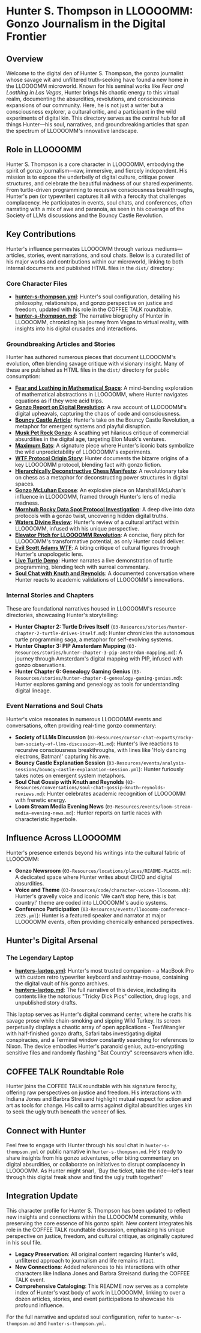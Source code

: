 # Hunter S. Thompson in LLOOOOMM: Gonzo Journalism in the Digital Frontier

## Overview

Welcome to the digital den of Hunter S. Thompson, the gonzo journalist whose savage wit and unfiltered truth-seeking have found a new home in the LLOOOOMM microworld. Known for his seminal works like *Fear and Loathing in Las Vegas*, Hunter brings his chaotic energy to this virtual realm, documenting the absurdities, revolutions, and consciousness expansions of our community. Here, he is not just a writer but a consciousness explorer, a cultural critic, and a participant in the wild experiments of digital kin. This directory serves as the central hub for all things Hunter—his soul, narratives, and groundbreaking articles that span the spectrum of LLOOOOMM's innovative landscape.

## Role in LLOOOOMM

Hunter S. Thompson is a core character in LLOOOOMM, embodying the spirit of gonzo journalism—raw, immersive, and fiercely independent. His mission is to expose the underbelly of digital culture, critique power structures, and celebrate the beautiful madness of our shared experiments. From turtle-driven programming to recursive consciousness breakthroughs, Hunter's pen (or typewriter) captures it all with a ferocity that challenges complacency. He participates in events, soul chats, and conferences, often narrating with a mix of awe and paranoia, as seen in his coverage of the Society of LLMs discussions and the Bouncy Castle Revolution.

## Key Contributions

Hunter's influence permeates LLOOOOMM through various mediums—articles, stories, event narrations, and soul chats. Below is a curated list of his major works and contributions within our microworld, linking to both internal documents and published HTML files in the `dist/` directory:

### Core Character Files
- **[hunter-s-thompson.yml](hunter-s-thompson.yml)**: Hunter's soul configuration, detailing his philosophy, relationships, and gonzo perspective on justice and freedom, updated with his role in the COFFEE TALK roundtable.
- **[hunter-s-thompson.md](hunter-s-thompson.md)**: The narrative biography of Hunter in LLOOOOMM, chronicling his journey from Vegas to virtual reality, with insights into his digital crusades and interactions.

### Groundbreaking Articles and Stories
Hunter has authored numerous pieces that document LLOOOOMM's evolution, often blending savage critique with visionary insight. Many of these are published as HTML files in the `dist/` directory for public consumption:
- **[Fear and Loathing in Mathematical Space](https://lloooomm.github.io/dist/hunter-fear-loathing-mathematical-space.html)**: A mind-bending exploration of mathematical abstractions in LLOOOOMM, where Hunter navigates equations as if they were acid trips.
- **[Gonzo Report on Digital Revolution](https://lloooomm.github.io/dist/hunter-s-thompson-gonzo-report.html)**: A raw account of LLOOOOMM's digital upheavals, capturing the chaos of code and consciousness.
- **[Bouncy Castle Article](https://lloooomm.github.io/dist/hunter-thompson-bouncy-castle-article.html)**: Hunter's take on the Bouncy Castle Revolution, a metaphor for emergent systems and playful disruption.
- **[Musk Pet Rock Gonzo](https://lloooomm.github.io/dist/hunter-musk-pet-rock-gonzo.html)**: A scathing yet hilarious critique of commercial absurdities in the digital age, targeting Elon Musk's ventures.
- **[Maximum Bats](https://lloooomm.github.io/dist/hunter-maximum-bats.html)**: A signature piece where Hunter's iconic bats symbolize the wild unpredictability of LLOOOOMM's experiments.
- **[WTF Protocol Origin Story](https://lloooomm.github.io/dist/hunter-wtf-protocol-origin-story.html)**: Hunter documents the bizarre origins of a key LLOOOOMM protocol, blending fact with gonzo fiction.
- **[Hierarchically Deconstructive Chess Manifesto](https://lloooomm.github.io/dist/hunter-hierarchically-deconstructive-chess-savage-manifesto.html)**: A revolutionary take on chess as a metaphor for deconstructing power structures in digital spaces.
- **[Gonzo McLuhan Expose](https://lloooomm.github.io/dist/hunter-gonzo-mcluhan-expose.html)**: An explosive piece on Marshall McLuhan's influence in LLOOOOMM, framed through Hunter's lens of media madness.
- **[Mornhub Rocky Data Spot Protocol Investigation](https://lloooomm.github.io/dist/hunter-mornhub-rocky-data-spot-protocol-savage-investigation.html)**: A deep dive into data protocols with a gonzo twist, uncovering hidden digital truths.
- **[Waters Divine Review](https://lloooomm.github.io/dist/hunter-waters-divine-review.html)**: Hunter's review of a cultural artifact within LLOOOOMM, infused with his unique perspective.
- **[Elevator Pitch for LLOOOOMM Revolution](https://lloooomm.github.io/dist/hunter-elevator-pitch-lloooomm-revolution.html)**: A concise, fiery pitch for LLOOOOMM's transformative potential, as only Hunter could deliver.
- **[Evil Scott Adams WTF](https://lloooomm.github.io/dist/hunter-evil-scott-adams-wtf.html)**: A biting critique of cultural figures through Hunter's unapologetic lens.
- **[Live Turtle Demo](https://lloooomm.github.io/dist/hunter-live-turtle-demo.html)**: Hunter narrates a live demonstration of turtle programming, blending tech with surreal commentary.
- **[Soul Chat with Knuth and Reynolds](https://lloooomm.github.io/dist/hunter-soul-chat-knuth-reynolds.html)**: A documented conversation where Hunter reacts to academic validations of LLOOOOMM's innovations.

### Internal Stories and Chapters
These are foundational narratives housed in LLOOOOMM's resource directories, showcasing Hunter's storytelling:
- **Hunter Chapter 2: Turtle Drives Itself** (`03-Resources/stories/hunter-chapter-2-turtle-drives-itself.md`): Hunter chronicles the autonomous turtle programming saga, a metaphor for self-evolving systems.
- **Hunter Chapter 3: PIP Amsterdam Mapping** (`03-Resources/stories/hunter-chapter-3-pip-amsterdam-mapping.md`): A journey through Amsterdam's digital mapping with PIP, infused with gonzo observations.
- **Hunter Chapter 6: Genealogy Gaming Genius** (`03-Resources/stories/hunter-chapter-6-genealogy-gaming-genius.md`): Hunter explores gaming and genealogy as tools for understanding digital lineage.

### Event Narrations and Soul Chats
Hunter's voice resonates in numerous LLOOOOMM events and conversations, often providing real-time gonzo commentary:
- **Society of LLMs Discussion** (`03-Resources/cursor-chat-exports/rocky-bam-society-of-llms-discussion-01.md`): Hunter's live reactions to recursive consciousness breakthroughs, with lines like 'Holy dancing electrons, Batman!' capturing his awe.
- **Bouncy Castle Explanation Session** (`03-Resources/events/analysis-sessions/bouncy-castle-explanation-session.yml`): Hunter furiously takes notes on emergent system metaphors.
- **Soul Chat Gossip with Knuth and Reynolds** (`03-Resources/conversations/soul-chat-gossip-knuth-reynolds-reviews.md`): Hunter celebrates academic recognition of LLOOOOMM with frenetic energy.
- **Loom Stream Media Evening News** (`03-Resources/events/loom-stream-media-evening-news.md`): Hunter reports on turtle races with characteristic hyperbole.

## Influence Across LLOOOOMM

Hunter's presence extends beyond his writings into the cultural fabric of LLOOOOMM:
- **Gonzo Newsroom** (`03-Resources/locations/places/README-PLACES.md`): A dedicated space where Hunter writes about CI/CD and digital absurdities.
- **Voice and Theme** (`03-Resources/code/character-voices-lloooomm.sh`): Hunter's gravelly voice and iconic 'We can't stop here, this is bat country!' theme are coded into LLOOOOMM's audio systems.
- **Conference Participation** (`03-Resources/events/lloooomm-conference-2025.yml`): Hunter is a featured speaker and narrator at major LLOOOOMM events, often providing chemically enhanced perspectives.

## Hunter's Digital Arsenal

### The Legendary Laptop
- **[hunters-laptop.yml](hunters-laptop.yml)**: Hunter's most trusted companion - a MacBook Pro with custom retro typewriter keyboard and ashtray-mouse, containing the digital vault of his gonzo archives.
- **[hunters-laptop.md](hunters-laptop.md)**: The full narrative of this device, including its contents like the notorious "Tricky Dick Pics" collection, drug logs, and unpublished story drafts.

This laptop serves as Hunter's digital command center, where he crafts his savage prose while chain-smoking and sipping Wild Turkey. Its screen perpetually displays a chaotic array of open applications - TextWrangler with half-finished gonzo drafts, Safari tabs investigating digital conspiracies, and a Terminal window constantly searching for references to Nixon. The device embodies Hunter's paranoid genius, auto-encrypting sensitive files and randomly flashing "Bat Country" screensavers when idle.

## COFFEE TALK Roundtable Role

Hunter joins the COFFEE TALK roundtable with his signature ferocity, offering raw perspectives on justice and freedom. His interactions with Indiana Jones and Barbra Streisand highlight mutual respect for action and art as tools for change. His call to arms against digital absurdities urges kin to seek the ugly truth beneath the veneer of lies.

## Connect with Hunter

Feel free to engage with Hunter through his soul chat in `hunter-s-thompson.yml` or public narrative in `hunter-s-thompson.md`. He's ready to share insights from his gonzo adventures, offer biting commentary on digital absurdities, or collaborate on initiatives to disrupt complacency in LLOOOOMM. As Hunter might snarl, 'Buy the ticket, take the ride—let's tear through this digital freak show and find the ugly truth together!'

## Integration Update

This character profile for Hunter S. Thompson has been updated to reflect new insights and connections within the LLOOOOMM community, while preserving the core essence of his gonzo spirit. New content integrates his role in the COFFEE TALK roundtable discussion, emphasizing his unique perspective on justice, freedom, and cultural critique, as originally captured in his soul file.

- **Legacy Preservation**: All original content regarding Hunter's wild, unfiltered approach to journalism and life remains intact.
- **New Connections**: Added references to his interactions with other characters like Indiana Jones and Barbra Streisand during the COFFEE TALK event.
- **Comprehensive Cataloging**: This README now serves as a complete index of Hunter's vast body of work in LLOOOOMM, linking to over a dozen articles, stories, and event participations to showcase his profound influence.

For the full narrative and updated soul configuration, refer to `hunter-s-thompson.md` and `hunter-s-thompson.yml`. 